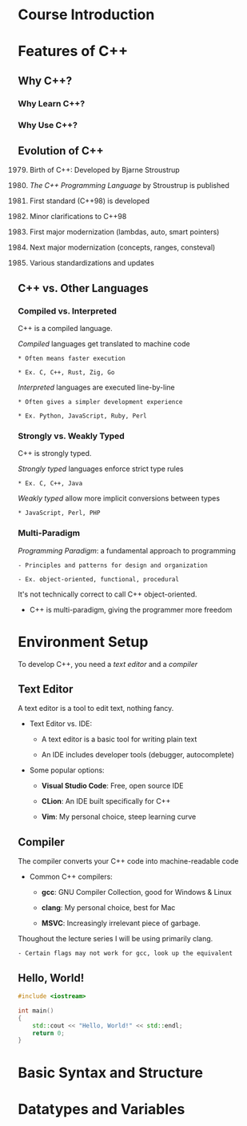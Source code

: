 # Course Introduction

# Features of C++

## Why C++?

### Why Learn C++?

### Why Use C++?

## Evolution of C++

1979) Birth of C++: Developed by Bjarne Stroustrup

1985) *The C++ Programming Language* by Stroustrup is published

1998) First standard (C++98) is developed

2003) Minor clarifications to C++98

2011) First major modernization (lambdas, auto, smart pointers)

2020) Next major modernization (concepts, ranges, consteval)

2023) Various standardizations and updates

## C++ vs. Other Languages

### Compiled vs. Interpreted

C++ is a compiled language.

*Compiled* languages get translated to machine code

    * Often means faster execution

    * Ex. C, C++, Rust, Zig, Go

*Interpreted* languages are executed line-by-line

    * Often gives a simpler development experience

    * Ex. Python, JavaScript, Ruby, Perl

### Strongly vs. Weakly Typed

C++ is strongly typed.

*Strongly typed* languages enforce strict type rules

    * Ex. C, C++, Java

*Weakly typed* allow more implicit conversions between types

    * JavaScript, Perl, PHP

### Multi-Paradigm

*Programming Paradigm*: a fundamental approach to programming

    - Principles and patterns for design and organization

    - Ex. object-oriented, functional, procedural

It's not technically correct to call C++ object-oriented.

- C++ is multi-paradigm, giving the programmer more freedom

# Environment Setup

To develop C++, you need a *text editor* and a *compiler*

## Text Editor

A text editor is a tool to edit text, nothing fancy.

* Text Editor vs. IDE:

    - A text editor is a basic tool for writing plain text

    - An IDE includes developer tools (debugger, autocomplete)

* Some popular options:

    - **Visual Studio Code**: Free, open source IDE

    - **CLion**: An IDE built specifically for C++

    - **Vim**: My personal choice, steep learning curve

## Compiler

The compiler converts your C++ code into machine-readable code

* Common C++ compilers:

    - **gcc**: GNU Compiler Collection, good for Windows & Linux

    - **clang**: My personal choice, best for Mac

    - **MSVC**: Increasingly irrelevant piece of garbage.

Thoughout the lecture series I will be using primarily clang.

    - Certain flags may not work for gcc, look up the equivalent

## Hello, World!

```cpp
#include <iostream>

int main()
{
    std::cout << "Hello, World!" << std::endl;
    return 0;
}
```

# Basic Syntax and Structure

# Datatypes and Variables
